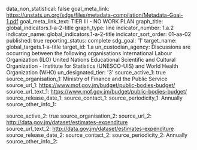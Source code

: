 data_non_statistical: false
goal_meta_link: https://unstats.un.org/sdgs/files/metadata-compilation/Metadata-Goal-1.pdf
goal_meta_link_text: TIER III - NO WORK PLAN
graph_title: global_indicators.1-a-2-title
graph_type: line
indicator_number: 1.a.2
indicator_name: global_indicators.1-a-2-title
indicator_sort_order: 01-aa-02
published: true
reporting_status: complete
sdg_goal: '1'
target_name: global_targets.1-a-title
target_id: 1.a
un_custodian_agency: Discussions are occurring between the following organisations
  International Labour Organization (ILO) United Nations Educational Scientific and
  Cultural Organization - Institute for Statistics (UNESCO-UIS) and World Health Organization
  (WHO)
un_designated_tier: '3'
source_active_1: true
source_organisation_1: Ministry of Finance and the Public Service
source_url_1: https://www.mof.gov.jm/budget/public-bodies-budget/
source_url_text_1: https://www.mof.gov.jm/budget/public-bodies-budget/
source_release_date_1: 
source_contact_1: 
source_periodicity_1: Annually
source_other_info_1: 
            
source_active_2: true
source_organisation_2:
source_url_2: http://data.gov.jm/dataset/estimates-expenditure  
source_url_text_2: http://data.gov.jm/dataset/estimates-expenditure  
source_release_date_2: 
source_contact_2: 
source_periodicity_2: Annually
source_other_info_2: 